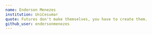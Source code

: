 ```yaml
---
name: Enderson Menezes
institution: UniCesumar
quote: Futures don't make themselves, you have to create them.
github_user: endersonmenezes
---
```

